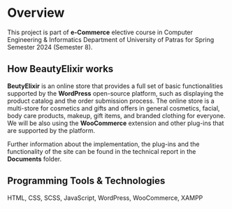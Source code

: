 # Overview


This project is part of **e-Commerce** elective course in Computer Engineering & Informatics Department of University of Patras for Spring Semester 2024 (Semester 8).

## How BeautyElixir works
**BeutyElixir** is an online store that provides a full set of basic functionalities supported by the **WordPress** open-source platform, such as displaying the product catalog and the order submission process. The online store is a multi-store for cosmetics and gifts and offers in general cosmetics, facial, body care products, makeup, gift items, and branded clothing for everyone. We will be also using the **WooCommerce** extension and other plug-ins that are supported by the platform.

Further information about the implementation, the plug-ins and the functionality of the site can be found in the technical report in the **Documents** folder.

## Programming Tools & Technologies
HTML, CSS, SCSS, JavaScript, WordPress, WooCommerce, XAMPP
